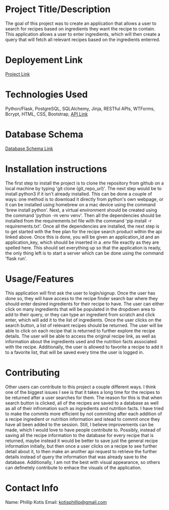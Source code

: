 # Project Title/Description

The goal of this project was to create an application that allows a user to search for recipes based on ingredients they want the recipe to contain. This application allows a user to enter ingredients, which will then create a query that will fetch all relevant recipes based on the ingredients enterred. 


# Deployement Link

[Project Link](https://recipe-finder-xp0e.onrender.com)


# Technologies Used 

Python/Flask, PostgreSQL, SQLAlchemy, Jinja, RESTful APIs, WTForms, Bcrypt, HTML, CSS, Bootstrap, [API Link](https://developer.edamam.com/edamam-recipe-api)


# Database Schema

[Database Schema Link](https://github.com/pkotis32/Capstone1/blob/main/Database%20Schema.drawio.png)


# Installation instructions

The first step to install the project is to clone the repository from github on a local machine by typing 'git clone (git_repo_url)'. The next step would be to install python3 if it isn't already installed. This can be done a couple of ways: one method is to download it directly from python's own webpage, or it can be installed using homebrew on a mac device using the command 'brew install python'. Next, a virtual environment should be created using the command 'python -m venv venv'. Then all the dependencies should be installed from the requirements.txt file with the command 'pip install -r requirements.txt'. Once all the dependencies are installed, the next step is to get started with the free plan for the recipe search product within the api linked above. Once this is done, you will be given an application_id and an application_key, which should be inserted in a .env file exactly as they are spelled here. This should set everything up so that the application is ready, the only thing left is to start a server which can be done using the command 'flask run'. 


# Usage/Features

This application will first ask the user to login/signup. Once the user has done so, they will have access to the recipe finder search bar where they should enter desired ingredients for their recipe to have. The user can either click on many ingredients that will be populated in the dropdown area to add to their query, or they can type an ingredient from scratch and click enter, which will add it to the list of ingredients. Once the user clicks on the search button, a list of relevant recipes should be returned. The user will be able to click on each recipe that is returned to further explore the recipe details. The user will be able to access the original recipe link, as well as information about the ingredients used and the nutrition facts associated with the recipe. Additionally, the user is allowed to favorite a recipe to add it to a favorite list, that will be saved every time the user is logged in. 


# Contributing

Other users can contribute to this project a couple different ways. I think one of the biggest issues I see is that it takes a long time for the recipes to be returned after a user searches for them. The reason for this is that when search button is clicked, all of the recipes are saved to a database as well as all of their infromation such as ingredients and nutrition facts. I have tried to make the commits more efficient by not commiting after each addition of a recipe ingredient or nutrition information and istead to commit once they have all been added to the session. Still, I believe improvements can be made, which I would love to have people contribute to. Possibly, instead of saving all the recipe information to the database for every recipe that is returned, maybe instead it would be better to save just the general recipe information initially, but then once a user clicks on a recipe to see further detail about it, to then make an another api request to retrieve the further details instead of query the information that was already save to the database. Additionally, I am not the best with visual appearance, so others can definetely contribute to enhace the visuals of the application. 


# Contact Info

Name: Phillip Kotis
Email: kotisphillip@gmail.com
